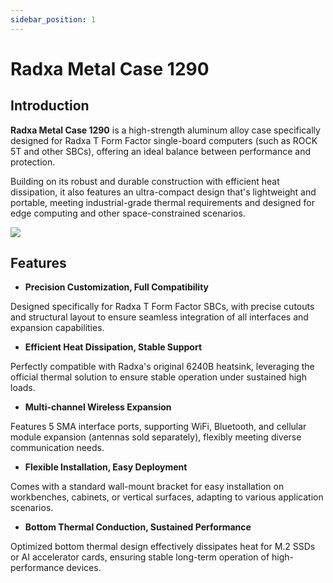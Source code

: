 ```yaml
---
sidebar_position: 1
---
```


# Radxa Metal Case 1290

## Introduction

**Radxa Metal Case 1290** is a high-strength aluminum alloy case specifically designed for Radxa T Form Factor single-board computers (such as ROCK 5T and other SBCs), offering an ideal balance between performance and protection.

Building on its robust and durable construction with efficient heat dissipation, it also features an ultra-compact design that's lightweight and portable, meeting industrial-grade thermal requirements and designed for edge computing and other space-constrained scenarios.

<div style={{textAlign: 'center'}}>
    <img src="/en/img/accessories/metal-case-1290/metal-case-1290.webp" style={{width: '60%', maxWidth: '1200px'}} />
</div>

## Features

- **Precision Customization, Full Compatibility**

Designed specifically for Radxa T Form Factor SBCs, with precise cutouts and structural layout to ensure seamless integration of all interfaces and expansion capabilities.

- **Efficient Heat Dissipation, Stable Support**

Perfectly compatible with Radxa's original 6240B heatsink, leveraging the official thermal solution to ensure stable operation under sustained high loads.

- **Multi-channel Wireless Expansion**

Features 5 SMA interface ports, supporting WiFi, Bluetooth, and cellular module expansion (antennas sold separately), flexibly meeting diverse communication needs.

- **Flexible Installation, Easy Deployment**

Comes with a standard wall-mount bracket for easy installation on workbenches, cabinets, or vertical surfaces, adapting to various application scenarios.

- **Bottom Thermal Conduction, Sustained Performance**

Optimized bottom thermal design effectively dissipates heat for M.2 SSDs or AI accelerator cards, ensuring stable long-term operation of high-performance devices.
